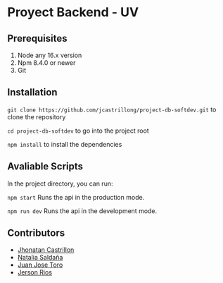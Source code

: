 # Proyect Backend - UV

## Prerequisites
1. Node any 16.x version
2. Npm 8.4.0 or newer
3. Git

## Installation

`git clone https://github.com/jcastrillong/project-db-softdev.git` to clone the repository

`cd project-db-softdev` to go into the project root

`npm install` to install the dependencies

## Avaliable Scripts
In the project directory, you can run:

`npm start`
Runs the api in the production mode.

`npm run dev`
Runs the api in the development mode.

## Contributors

* [Jhonatan Castrillon](https://www.github.com/jcastrillong)
* [Natalia Saldaña](https://www.github.com/nataliasouni)
* [Juan Jose Toro](https://www.github.com/jjtoro13)
* [Jerson Rios](https://www.github.com/jerson27)